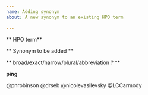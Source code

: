 ```yaml
---
name: Adding synonym
about: A new synonym to an existing HPO term

---
```


** HPO term**

** Synonym to be added **

** broad/exact/narrow/plural/abbreviation ? **

**ping**

@pnrobinson
@drseb
@nicolevasilevsky 
@LCCarmody 